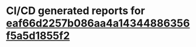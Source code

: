 # CI/CD generated reports for [eaf66d2257b086aa4a14344886356f5a5d1855f2](https://github.com/hydephp/develop/commit/eaf66d2257b086aa4a14344886356f5a5d1855f2)
